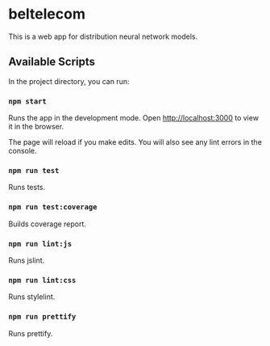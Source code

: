 # beltelecom

This is a web app for distribution neural network models.

## Available Scripts

In the project directory, you can run:

### `npm start`

Runs the app in the development mode.
Open [http://localhost:3000](http://localhost:3000) to view it in the browser.

The page will reload if you make edits.
You will also see any lint errors in the console.

### `npm run test`

Runs tests.

### `npm run test:coverage`

Builds coverage report.

### `npm run lint:js`

Runs jslint.

### `npm run lint:css`

Runs stylelint.

### `npm run prettify`

Runs prettify.